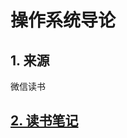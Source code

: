 # 操作系统导论

## 1. 来源

微信读书

## [2. 读书笔记](https://github.com/niu0217/OperatingSystem/blob/main/IntroductionToOS/ReadingNotes/Readme.md)


